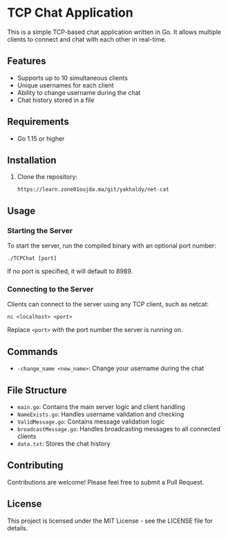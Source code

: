 # TCP Chat Application

This is a simple TCP-based chat application written in Go. It allows multiple clients to connect and chat with each other in real-time.

## Features

- Supports up to 10 simultaneous clients
- Unique usernames for each client
- Ability to change username during the chat
- Chat history stored in a file

## Requirements

- Go 1.15 or higher

## Installation

1. Clone the repository:
   ```
   https://learn.zone01oujda.ma/git/yakhaldy/net-cat
   ```
   
## Usage

### Starting the Server

To start the server, run the compiled binary with an optional port number:

```
./TCPChat [port]
```

If no port is specified, it will default to 8989.

### Connecting to the Server

Clients can connect to the server using any TCP client, such as netcat:

```
nc <localhost> <port>
```

Replace `<port>` with the port number the server is running on.

## Commands

- `-change_name <new_name>`: Change your username during the chat

## File Structure

- `main.go`: Contains the main server logic and client handling
- `NameExists.go`: Handles username validation and checking
- `ValidMessage.go`: Contains message validation logic
- `broadcastMessage.go`: Handles broadcasting messages to all connected clients
- `data.txt`: Stores the chat history

## Contributing

Contributions are welcome! Please feel free to submit a Pull Request.

## License

This project is licensed under the MIT License - see the LICENSE file for details.